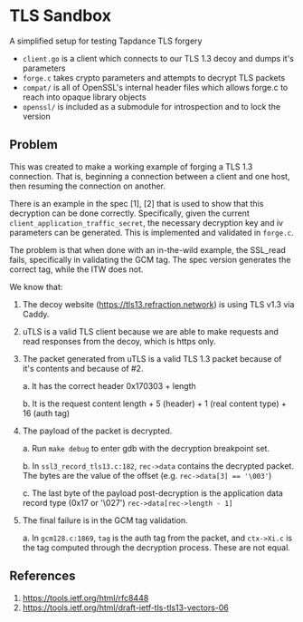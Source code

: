 TLS Sandbox
===========

A simplified setup for testing Tapdance TLS forgery

* `client.go` is a client which connects to our TLS 1.3 decoy and dumps it's parameters
* `forge.c` takes crypto parameters and attempts to decrypt TLS packets
* `compat/` is all of OpenSSL's internal header files which allows forge.c to
  reach into opaque library objects
* `openssl/` is included as a submodule for introspection and to lock the version


## Problem

This was created to make a working example of forging a TLS 1.3 connection. That
is, beginning a connection between a client and one host, then resuming the
connection on another.

There is an example in the spec [1], [2] that is used to show that this decryption
can be done correctly. Specifically, given the current
`client_application_traffic_secret`, the necessary decryption key and iv
parameters can be generated. This is implemented and validated in `forge.c`.

The problem is that when done with an in-the-wild example, the SSL_read fails,
specifically in validating the GCM tag. The spec version generates the correct
tag, while the ITW does not.

We know that:

1. The decoy website (https://tls13.refraction.network) is using TLS v1.3 via
   Caddy.

2. uTLS is a valid TLS client because we are able to make requests and read
   responses from the decoy, which is https only.

3. The packet generated from uTLS is a valid TLS 1.3 packet because of it's
   contents and because of #2.

   a. It has the correct header 0x170303 + length

   b. It is the request content length + 5 (header) + 1 (real content type) + 16
   (auth tag)

4. The payload of the packet is decrypted.

   a. Run `make debug` to enter gdb with the decryption breakpoint set.

   b. In `ssl3_record_tls13.c:182`, `rec->data` contains the decrypted
   packet. The bytes are the value of the offset (e.g. `rec->data[3] == '\003'`)

   c. The last byte of the payload post-decryption is the application data
   record type (0x17 or '\027') `rec->data[rec->length - 1]`

5. The final failure is in the GCM tag validation.

   a. In `gcm128.c:1869`, `tag` is the auth tag from the packet, and `ctx->Xi.c`
   is the tag computed through the decryption process. These are not equal.


## References

1. https://tools.ietf.org/html/rfc8448
2. https://tools.ietf.org/html/draft-ietf-tls-tls13-vectors-06

